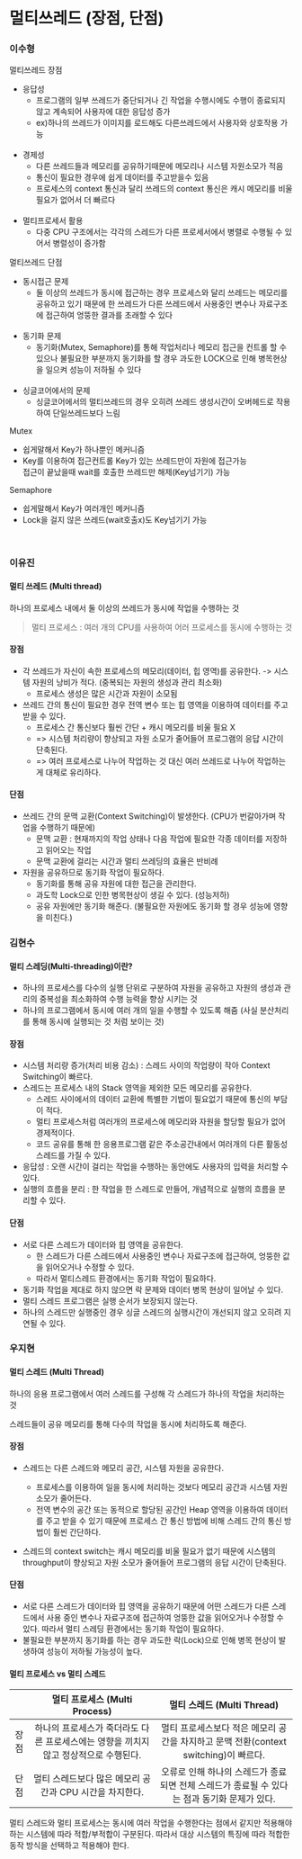 # 멀티쓰레드 (장점, 단점)

### 이수형

멀티쓰레드 장점

- 응답성
  - 프로그램의 일부 쓰레드가 중단되거나 긴 작업을 수행시에도 수행이 종료되지않고 계속되어 사용자에 대한 응답성 증가 
  - ex)하나의 쓰레드가 이미지를 로드해도 다른쓰레드에서 사용자와 상호작용 가능
  <br/><br/>
- 경제성
  - 다른 쓰레드들과 메모리를 공유하기때문에 메모리나 시스템 자원소모가 적음
  - 통신이 필요한 경우에 쉽게 데이터를 주고받을수 있음
  - 프로세스의 context 통신과 달리 쓰레드의 context 통신은 캐시 메모리를 비울필요가 없어서 더 빠르다
  <br/><br/>
- 멀티프로세서 활용
  - 다중 CPU 구조에서는 각각의 스레드가 다른 프로세서에서 병렬로 수행될 수 있어서 병렬성이 증가함

멀티쓰레드 단점

- 동시접근 문제
  - 둘 이상의 쓰레드가 동시에 접근하는 경우 프로세스와 달리 쓰레드는 메모리를 공유하고 있기 때문에 한 쓰레드가 다른 쓰레드에서 사용중인 변수나 자료구조에 접근하여 엉뚱한 결과를 초래할 수 있다
  <br/><br/>
- 동기화 문제
  - 동기화(Mutex, Semaphore)를 통해 작업처리나 메모리 접근을 컨트롤 할 수 있으나 불필요한 부분까지 동기화를 할 경우 과도한 LOCK으로 인해 병목현상을 일으켜 성능이 저하될 수 있다
  <br/><br/>
- 싱글코어에서의 문제
  - 싱글코어에서의 멀티쓰레드의 경우 오히려 쓰레드 생성시간이 오버헤드로 작용하여 단일쓰레드보다 느림

Mutex
- 쉽게말해서 Key가 하나뿐인 메커니즘 
- Key를 이용하여 접근컨트롤 Key가 있는 쓰레드만이 자원에 접근가능<br/>
접근이 끝났을때 wait를 호출한 쓰레드만 해제(Key넘기기) 가능 

Semaphore
- 쉽게말해서 Key가 여러개인 메커니즘
- Lock을 걸지 않은 쓰레드(wait호출x)도 Key넘기기 가능 


<br>

### 이유진
#### 멀티 쓰레드 (Multi thread)
하나의 프로세스 내에서 둘 이상의 쓰레드가 동시에 작업을 수행하는 것
> 멀티 프로세스 : 여러 개의 CPU를 사용하여 어러 프로세스를 동시에 수행하는 것

#### 장점
- 각 쓰레드가 자신이 속한 프로세스의 메모리(데이터, 힙 영역)를 공유한다. -> 시스템 자원의 낭비가 적다. (중복되는 자원의 생성과 관리 최소화)
  - 프로세스 생성은 많은 시간과 자원이 소모됨
- 쓰레드 간의 통신이 필요한 경우 전역 변수 또는 힙 영역을 이용하여 데이터를 주고받을 수 있다.
  - 프로세스 간 통신보다 훨씬 간단 + 캐시 메모리를 비울 필요 X
  - => 시스템 처리량이 향상되고 자원 소모가 줄어들어 프로그램의 응답 시간이 단축된다.
  - => 여러 프로세스로 나누어 작업하는 것 대신 여러 쓰레드로 나누어 작업하는 게 대체로 유리하다.

#### 단점
- 쓰레드 간의 문맥 교환(Context Switching)이 발생한다. (CPU가 번갈아가며 작업을 수행하기 때문에)
  - 문맥 교환 : 현재까지의 작업 상태나 다음 작업에 필요한 각종 데이터를 저장하고 읽어오는 작업
  - 문맥 교환에 걸리는 시간과 멀티 쓰레딩의 효율은 반비례
- 자원을 공유하므로 동기화 작업이 필요하다.
  - 동기화를 통해 공유 자원에 대한 접근을 관리한다. 
  - 과도학 Lock으로 인한 병목현상이 생길 수 있다. (성능저하)
  - 공유 자원에만 동기화 해준다. (불필요한 자원에도 동기화 할 경우 성능에 영향을 미친다.)

### 김현수
#### 멀티 스레딩(Multi-threading)이란?
- 하나의 프로세스를 다수의 실행 단위로 구분하여 자원을 공유하고 자원의 생성과 관리의 중복성을 최소화하여 수행 능력을 향상 시키는 것
- 하나의 프로그램에서 동시에 여러 개의 일을 수행할 수 있도록 해줌 (사실 분산처리를 통해 동시에 실행되는 것 처럼 보이는 것)

#### 장점
- 시스템 처리량 증가(처리 비용 감소) : 스레드 사이의 작업량이 작아 Context Switching이 빠르다.
- 스레드는 프로세스 내의 Stack 영역을 제외한 모든 메모리를 공유한다.
	- 스레드 사이에서의 데이터 교환에 특별한 기법이 필요없기 때문에 통신의 부담이 적다.
	- 멀티 프로세스처럼 여러개의 프로세스에 메모리와 자원을 할당할 필요가 없어 경제적이다.
	- 코드 공유를 통해 한 응용프로그램 같은 주소공간내에서 여러개의 다른 활동성 스레드를 가질 수 있다.
- 응답성 : 오랜 시간이 걸리는 작업을 수행하는 동안에도 사용자의 입력을 처리할 수 있다.
- 실행의 흐름을 분리 : 한 작업을 한 스레드로 만들어, 개념적으로 실행의 흐름을 분리할 수 있다.


#### 단점
- 서로 다른 스레드가 데이터와 힙 영역을 공유한다.
	- 한 스레드가 다른 스레드에서 사용중인 변수나 자료구조에 접근하여, 엉뚱한 값을 읽어오거나 수정할 수 있다.
	- 따라서 멀티스레드 환경에서는 동기화 작업이 필요하다.
- 동기화 작업을 제대로 하지 않으면 락 문제와 데이터 병목 현상이 일어날 수 있다.
- 멀티 스레드 프로그램은 실행 순서가 보장되지 않는다.
- 하나의 스레드만 실행중인 경우 싱글 스레드의 실행시간이 개선되지 않고 오히려 지연될 수 있다.

### 우지현

#### 멀티 스레드 (Multi Thread)

하나의 응용 프로그램에서 여러 스레드를 구성해 각 스레드가 하나의 작업을 처리하는 것

스레드들이 공유 메모리를 통해 다수의 작업을 동시에 처리하도록 해준다.

#### 장점

- 스레드는 다른 스레드와 메모리 공간, 시스템 자원을 공유한다.

  - 프로세스를 이용하여 일을 동시에 처리하는 것보다 메모리 공간과 시스템 자원 소모가 줄어든다.
  - 전역 변수의 공간 또는 동적으로 할당된 공간인 Heap 영역을 이용하여 데이터를 주고 받을 수 있기 때문에 프로세스 간 통신 방법에 비해 스레드 간의 통신 방법이 훨씬 간단하다.

- 스레드의 context switch는 캐시 메모리를 비울 필요가 없기 때문에 시스템의 throughput이 향상되고 자원 소모가 줄어들어 프로그램의 응답 시간이 단축된다.


#### 단점

- 서로 다른 스레드가 데이터와 힙 영역을 공유하기 때문에 어떤 스레드가 다른 스레드에서 사용 중인 변수나 자료구조에 접근하여 엉뚱한 값을 읽어오거나 수정할 수 있다. 따라서 멀티 스레딩 환경에서는 동기화 작업이 필요하다.
- 불필요한 부분까지 동기화를 하는 경우 과도한 락(Lock)으로 인해 병목 현상이 발생하여 성능이 저하될 가능성이 높다.

#### 멀티 프로세스 vs 멀티 스레드

|      |                멀티 프로세스 (Multi Process)                 |                  멀티 스레드 (Multi Thread)                  |
| :--: | :----------------------------------------------------------: | :----------------------------------------------------------: |
| 장점 | 하나의 프로세스가 죽더라도 다른 프로세스에는 영향을 끼치지 않고 정상적으로 수행된다. | 멀티 프로세스보다 적은 메모리 공간을 차지하고 문맥 전환(context switching)이 빠르다. |
| 단점 |   멀티 스레드보다 많은 메모리 공간과 CPU 시간을 차지한다.    | 오류로 인해 하나의 스레드가 종료되면 전체 스레드가 종료될 수 있다는 점과 동기화 문제가 있다. |

멀티 스레드와 멀티 프로세스는 동시에 여러 작업을 수행한다는 점에서 같지만 적용해야 하는 시스템에 따라 적합/부적합이 구분된다. 따라서 대상 시스템의 특징에 따라 적합한 동작 방식을 선택하고 적용해야 한다.
